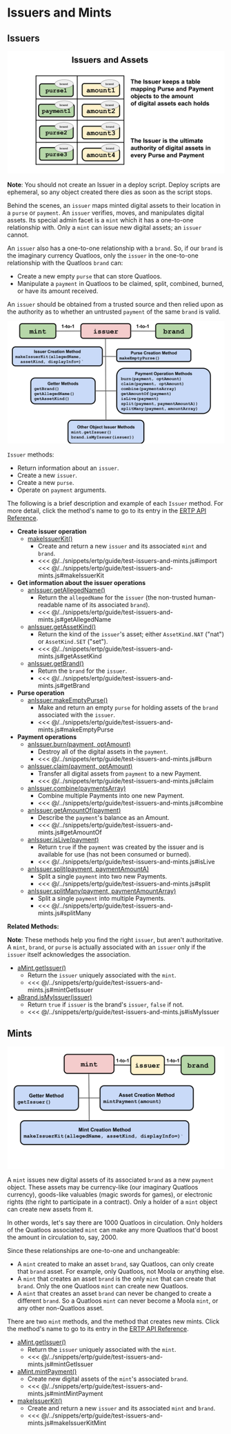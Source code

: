 # Issuers and  Mints

## Issuers
![Issuer structure](./assets/issuers-and-assets.svg)

**Note**: You should not create an Issuer in a deploy script. Deploy scripts are ephemeral, so any object 
created there dies as soon as the script stops.

Behind the scenes, an `issuer` maps minted digital assets to their location in a `purse`
or `payment`. An `issuer` verifies, moves, and manipulates digital assets. 
Its special admin facet is a `mint` which it has a one-to-one
relationship with. Only a `mint` can issue new digital assets; an `issuer` cannot.

An `issuer` also has a one-to-one relationship with a `brand`. So, if
our `brand` is the imaginary currency Quatloos, only
the `issuer` in the one-to-one relationship with the Quatloos `brand`
can:
- Create a new empty `purse` that can store Quatloos.
- Manipulate a `payment` in Quatloos to be claimed, split, combined,
burned, or have its amount received.

An `issuer` should be obtained from a trusted source and
then relied upon as the authority as to whether an untrusted `payment`
of the same `brand` is valid.
 
![Issuer methods](./assets/issuer1.svg)

`Issuer` methods:
- Return information about an `issuer`.
- Create a new `issuer`.
- Create a new `purse`. 
- Operate on `payment` arguments.

The following is
a brief description and example of each `Issuer` method. For
more detail, click the method's name to go to its entry in the [ERTP
API Reference](/reference/ertp-api/).

- **Create issuer operation**
  - [makeIssuerKit()](/reference/ertp-api/issuer.md#makeissuerkit-allegedname-assetkind-displayinfo-optshutdownwithfailure-elementshape)
    - Create and return a new `issuer` and its associated `mint` and `brand`.
    - <<< @/../snippets/ertp/guide/test-issuers-and-mints.js#import
      <<< @/../snippets/ertp/guide/test-issuers-and-mints.js#makeIssuerKit
- **Get information about the issuer operations**
  - [anIssuer.getAllegedName()](/reference/ertp-api/issuer.md#anissuer-getallegedname)
    - Return the `allegedName` for the `issuer` (the non-trusted human-readable name of its associated `brand`).
    - <<< @/../snippets/ertp/guide/test-issuers-and-mints.js#getAllegedName
  - [anIssuer.getAssetKind()](/reference/ertp-api/issuer.md#anissuer-getassetkind)
    - Return the kind of the `issuer`'s asset; either `AssetKind.NAT` ("nat") or `AssetKind.SET` ("set").
    - <<< @/../snippets/ertp/guide/test-issuers-and-mints.js#getAssetKind
  - [anIssuer.getBrand()](/reference/ertp-api/issuer.md#anissuer-getbrand)
    - Return the `brand` for the `issuer`.
    - <<< @/../snippets/ertp/guide/test-issuers-and-mints.js#getBrand
- **Purse operation**
  - [anIssuer.makeEmptyPurse()](/reference/ertp-api/issuer.md#anissuer-makeemptypurse)
    - Make and return an empty `purse` for holding assets of the `brand` associated with the `issuer`.
    - <<< @/../snippets/ertp/guide/test-issuers-and-mints.js#makeEmptyPurse
- **Payment operations**
  - [anIssuer.burn(payment, optAmount)](/reference/ertp-api/issuer.md#anissuer-burn-payment-optamount)
    - Destroy all of the digital assets in the `payment`.
    - <<< @/../snippets/ertp/guide/test-issuers-and-mints.js#burn
  - [anIssuer.claim(payment, optAmount)](/reference/ertp-api/issuer.md#anissuer-claim-payment-optamount)
    - Transfer all digital assets from `payment` to a new Payment.
    - <<< @/../snippets/ertp/guide/test-issuers-and-mints.js#claim
  - [anIssuer.combine(paymentsArray)](/reference/ertp-api/issuer.md#anissuer-combine-paymentsarray-opttotalamount)
    - Combine multiple Payments into one new Payment.
    - <<< @/../snippets/ertp/guide/test-issuers-and-mints.js#combine
  - [anIssuer.getAmountOf(payment)](/reference/ertp-api/issuer.md#anissuer-getamountof-payment)
    - Describe the `payment`'s balance as an Amount.
    - <<< @/../snippets/ertp/guide/test-issuers-and-mints.js#getAmountOf
  - [anIssuer.isLive(payment)](/reference/ertp-api/issuer.md#anissuer-islive-payment)
    - Return `true` if the `payment` was created by the issuer and is available for use (has not been consumed or burned).
    - <<< @/../snippets/ertp/guide/test-issuers-and-mints.js#isLive
  - [anIssuer.split(payment, paymentAmountA)](/reference/ertp-api/issuer.md#anissuer-split-payment-paymentamounta)
    - Split a single `payment` into two new Payments.
    - <<< @/../snippets/ertp/guide/test-issuers-and-mints.js#split
  - [anIssuer.splitMany(payment, paymentAmountArray)](/reference/ertp-api/issuer.md#anissuer-splitmany-payment-amountarray)
    - Split a single `payment` into multiple Payments.
    - <<< @/../snippets/ertp/guide/test-issuers-and-mints.js#splitMany


**Related Methods:**

**Note**: These methods help you find the right `issuer`, but aren't authoritative.
A `mint`, `brand`, or `purse` is actually associated with an `issuer` only if
the `issuer` itself acknowledges the association.

- [aMint.getIssuer()](/reference/ertp-api/mint.md#amint-getissuer)
  - Return the `issuer` uniquely associated with the `mint`.
  - <<< @/../snippets/ertp/guide/test-issuers-and-mints.js#mintGetIssuer
- [aBrand.isMyIssuer(issuer)](/reference/ertp-api/brand.md#abrand-ismyissuer-allegedissuer)
  - Return `true` if `issuer` is the brand's `issuer`, `false` if not.
  - <<< @/../snippets/ertp/guide/test-issuers-and-mints.js#isMyIssuer

## Mints
![Mint methods](./assets/mint.svg)

A `mint` issues new digital assets of its associated `brand` as a new 
`payment` object. These assets may be currency-like (our imaginary
Quatloos currency), goods-like valuables (magic swords for games), or
electronic rights (the right to participate in a contract). Only a
holder of a `mint` object can create new assets from it. 

In other words, let's say there
are 1000 Quatloos in circulation. Only holders of the Quatloos associated
`mint` can make any more Quatloos that'd boost the amount in circulation to, say, 2000.

Since these relationships are one-to-one and unchangeable:
- A `mint` created to make an asset `brand`, say Quatloos, can only create that `brand` asset.
For example, only Quatloos, not Moola or anything else.
- A `mint` that creates an asset `brand` is the only `mint` that can create that `brand`. Only
the one Quatloos `mint` can create new Quatloos.
- A `mint` that creates an asset `brand` can never be changed to create a different `brand`.
So a Quatloos `mint` can never become a Moola `mint`, or any other non-Quatloos asset.

There are two `mint` methods, and the method that creates new mints. Click the method's name to go to its entry in the [ERTP
API Reference](/ertp/api/).
- [aMint.getIssuer()](/reference/ertp-api/mint.md#amint-getissuer)
  - Return the `issuer` uniquely associated with the `mint`.
  - <<< @/../snippets/ertp/guide/test-issuers-and-mints.js#mintGetIssuer
- [aMint.mintPayment()](/reference/ertp-api/mint.md#amint-mintpayment-newamount)
  - Create new digital assets of the `mint`'s associated `brand`.
  - <<< @/../snippets/ertp/guide/test-issuers-and-mints.js#mintMintPayment
- [makeIssuerKit()](/reference/ertp-api/issuer.md#makeissuerkit-allegedname-assetkind-displayinfo-optshutdownwithfailure-elementshape)
  - Create and return a new `issuer` and its associated `mint` and `brand`.
  - <<< @/../snippets/ertp/guide/test-issuers-and-mints.js#makeIssuerKitMint

